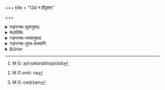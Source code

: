+++
title = "134 न हीदृशम्"

+++

<details><summary>गङ्गानथ-मूलानुवादः</summary>

In this world, there is nothing so detrimental to a man’s longevity as paying attention to the wife of another person.—(134)
</details>

<details><summary>मेधातिथिः</summary>

अजीर्णकारकभोजनादि[^२०७] सुवर्णापहरणादि न[^२०८] हीदृशम्[^२०९] **अनायुष्यम्** आयुष्यक्षयकरं **यादृशं** **परदार**गमनम् । अदृष्टेन दृष्टेन च दोषः ॥ ४.१३४ ॥


[^२०९]:
     M G: cedṛśam


[^२०८]:
     M G omit: na


[^२०७]:
     M G: ajīrṇakārabhojanādi
</details>

<details><summary>गङ्गानथ-भाष्यानुवादः</summary>

Any such thing as the eating of indigestible food, the stealing of gold, etc., ‘*is not so detrimental to a man’s longevity*’—which cuts short his life to the same extent—as intercourse with another person’s wife This involves both temporal and spiritual wrong.—(134)
</details>

<details><summary>गङ्गानथ-तुल्य-वाक्यानि</summary>

*Mahābhārata* (13.104.21).—(Same as Manu.)
</details>

<details><summary>Bühler</summary>

134	For in this world there is nothing so detrimental to long life as criminal conversation with another man's wife.
</details>
